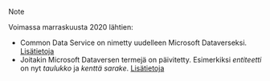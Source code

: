 > [!NOTE]
> Voimassa marraskuusta 2020 lähtien:
> - Common Data Service on nimetty uudelleen Microsoft Dataverseksi. [Lisätietoja](https://aka.ms/PAuAppBlog)
> - Joitakin Microsoft Dataversen termejä on päivitetty. Esimerkiksi *entiteetti* on nyt *taulukko* ja *kenttä* *sarake*. [Lisätietoja](/powerapps/maker/data-platform/data-platform-intro)